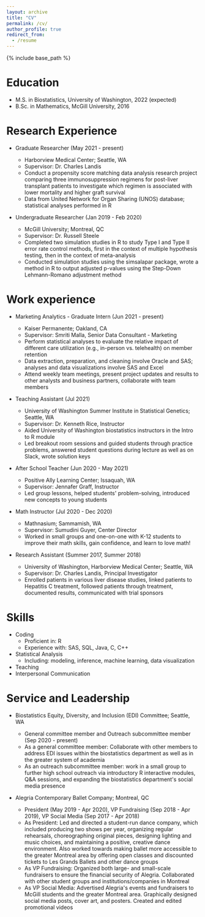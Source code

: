 ```yaml
---
layout: archive
title: "CV"
permalink: /cv/
author_profile: true
redirect_from:
  - /resume
---
```


{% include base_path %}

Education
======
* M.S. in Biostatistics, University of Washington, 2022 (expected)
* B.Sc. in Mathematics, McGill University, 2016

Research Experience
======
* Graduate Researcher (May 2021 - present)
  * Harborview Medical Center; Seattle, WA
  * Supervisor: Dr. Charles Landis
  * Conduct a propensity score matching data analysis research project comparing three immunosuppression regimens for post-liver transplant patients to investigate which regimen is associated with lower mortality and higher graft survival
  * Data from United Network for Organ Sharing (UNOS) database; statistical analyses performed in R

* Undergraduate Researcher (Jan 2019 - Feb 2020)
  * McGill University; Montreal, QC
  * Supervisor: Dr. Russell Steele
  * Completed two simulation studies in R to study Type I and Type II error rate control methods, first in the context of multiple hypothesis testing, then in the context of meta-analysis
  * Conducted simulation studies using the simsalapar package, wrote a method in R to output adjusted p-values using the Step-Down Lehmann-Romano adjustment method

Work experience
======
* Marketing Analytics - Graduate Intern (Jun 2021 - present)
  * Kaiser Permanente; Oakland, CA
  * Supervisor: Smriti Malla, Senior Data Consultant - Marketing
  * Perform statistical analyses to evaluate the relative impact of different care utilization (e.g., in-person vs. telehealth) on member retention
  * Data extraction, preparation, and cleaning involve Oracle and SAS; analyses and data visualizations involve SAS and Excel
  * Attend weekly team meetings, present project updates and results to other analysts and business partners, collaborate with team members

* Teaching Assistant (Jul 2021)
  * University of Washington Summer Institute in Statistical Genetics; Seattle, WA
  * Supervisor: Dr. Kenneth Rice, Instructor
  * Aided University of Washington biostatistics instructors in the Intro to R module
  * Led breakout room sessions and guided students through practice problems, answered student questions during lecture as well as on Slack, wrote solution keys 

* After School Teacher (Jun 2020 - May 2021)
  * Positive Ally Learning Center; Issaquah, WA
  * Supervisor: Jennafer Graff, Instructor
  * Led group lessons, helped students' problem-solving, introduced new concepts to young students
  
* Math Instructor (Jul 2020 - Dec 2020)
  * Mathnasium; Sammamish, WA
  * Supervisor: Sumudini Guyer, Center Director
  * Worked in small groups and one-on-one with K-12 students to improve their math skills, gain confidence, and learn to love math! 
  
* Research Assistant (Summer 2017, Summer 2018)
  * University of Washington, Harborview Medical Center; Seattle, WA
  * Supervisor: Dr. Charles Landis, Principal Investigator
  * Enrolled patients in various liver disease studies, linked patients to Hepatitis C treatment, followed patients through treatment, documented results, communicated with trial sponsors
  
Skills
======
* Coding
  * Proficient in: R
  * Experience with: SAS, SQL, Java, C, C++
* Statistical Analysis 
  * Including: modeling, inference, machine learning, data visualization
* Teaching
* Interpersonal Communication

Service and Leadership
======
* Biostatistics Equity, Diversity, and Inclusion (EDI) Committee; Seattle, WA
  * General committee member and Outreach subcommittee member (Sep 2020 - present)
  * As a general committee member: Collaborate with other members to address EDI issues within the biostatistics department as well as in the greater system of academia
  * As an outreach subcommittee member: work in a small group to further high school outreach via introductory R interactive modules, Q&A sessions, and expanding the biostatistics department's social media presence

* Alegria Contemporary Ballet Company; Montreal, QC
  * President (May 2019 - Apr 2020), VP Fundraising (Sep 2018 - Apr 2019), VP Social Media (Sep 2017 - Apr 2018)
  * As President: Led and directed a student-run dance company, which included producing two shows per year, organizing regular rehearsals, choreographing original pieces, designing lighting and music choices, and maintaining a positive, creative dance environment. Also worked towards making ballet more accessible to the greater Montreal area by offering open classes and discounted tickets to Les Grands Ballets and other dance groups
  * As VP Fundraising: Organized both large- and small-scale fundraisers to ensure the financial security of Alegria. Collaborated with other student groups and institutions/companies in Montreal
  * As VP Social Media: Advertised Alegria's events and fundraisers to McGill students and the greater Montreal area. Graphically designed social media posts, cover art, and posters. Created and edited promotional videos 
